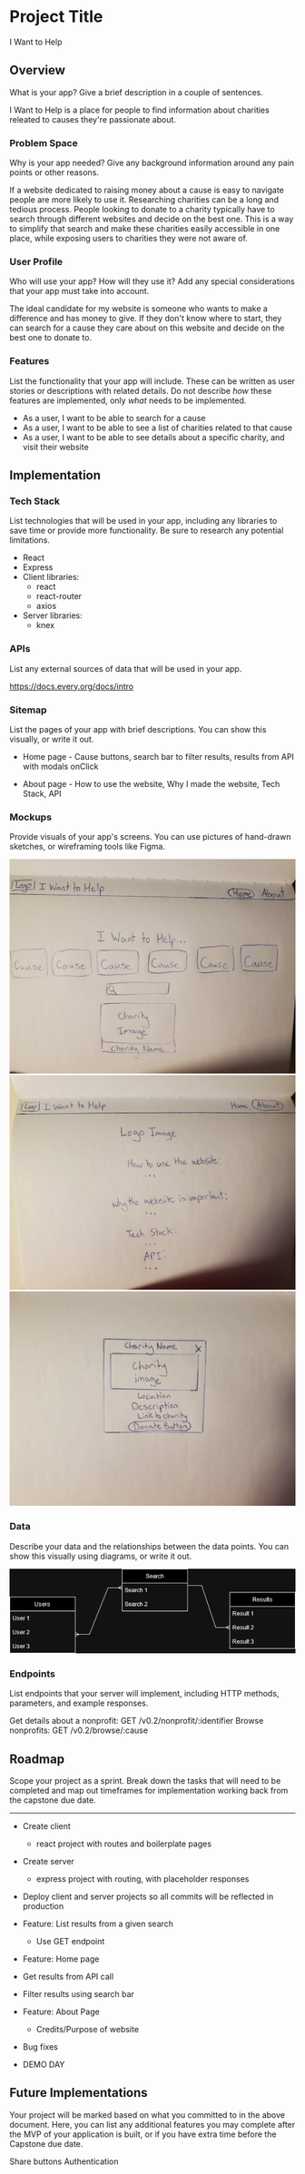 # Project Title

I Want to Help

## Overview

What is your app? Give a brief description in a couple of sentences.

I Want to Help is a place for people to find information about charities releated to causes they're passionate about.

### Problem Space

Why is your app needed? Give any background information around any pain points or other reasons.

If a website dedicated to raising money about a cause is easy to navigate people are more likely to use it.
Researching charities can be a long and tedious process. People looking to donate to a charity typically have to search through different websites and decide on the best one. This is a way to simplify that search and make these charities easily accessible in one place, while exposing users to charities they were not aware of.

### User Profile

Who will use your app? How will they use it? Add any special considerations that your app must take into account.

The ideal candidate for my website is someone who wants to make a difference and has money to give. If they don't know where to start, they can search for a cause they care about on this website and decide on the best one to donate to.

### Features

List the functionality that your app will include. These can be written as user stories or descriptions with related details. Do not describe _how_ these features are implemented, only _what_ needs to be implemented.

- As a user, I want to be able to search for a cause
- As a user, I want to be able to see a list of charities related to that cause
- As a user, I want to be able to see details about a specific charity, and visit their website

## Implementation

### Tech Stack

List technologies that will be used in your app, including any libraries to save time or provide more functionality. Be sure to research any potential limitations.

- React
- Express
- Client libraries:
  - react
  - react-router
  - axios
- Server libraries:
  - knex

### APIs

List any external sources of data that will be used in your app.

https://docs.every.org/docs/intro

### Sitemap

List the pages of your app with brief descriptions. You can show this visually, or write it out.

- Home page - Cause buttons, search bar to filter results, results from API with modals onClick

- About page - How to use the website, Why I made the website, Tech Stack, API

### Mockups

Provide visuals of your app's screens. You can use pictures of hand-drawn sketches, or wireframing tools like Figma.

![Home Page](./src/assets/images/home.jpg)
![About Page](./src/assets/images/about.jpg)
![Modal](./src/assets/images/modal.jpg)

### Data

Describe your data and the relationships between the data points. You can show this visually using diagrams, or write it out.

![data](./src/assets/images/Data.png)

### Endpoints

List endpoints that your server will implement, including HTTP methods, parameters, and example responses.

Get details about a nonprofit: GET /v0.2/nonprofit/:identifier
Browse nonprofits: GET /v0.2/browse/:cause

## Roadmap

Scope your project as a sprint. Break down the tasks that will need to be completed and map out timeframes for implementation working back from the capstone due date.

---

- Create client

  - react project with routes and boilerplate pages

- Create server

  - express project with routing, with placeholder responses

- Deploy client and server projects so all commits will be reflected in production

- Feature: List results from a given search

  - Use GET endpoint

- Feature: Home page

- Get results from API call

- Filter results using search bar

- Feature: About Page

  - Credits/Purpose of website

- Bug fixes

- DEMO DAY

## Future Implementations

Your project will be marked based on what you committed to in the above document. Here, you can list any additional features you may complete after the MVP of your application is built, or if you have extra time before the Capstone due date.

Share buttons
Authentication

